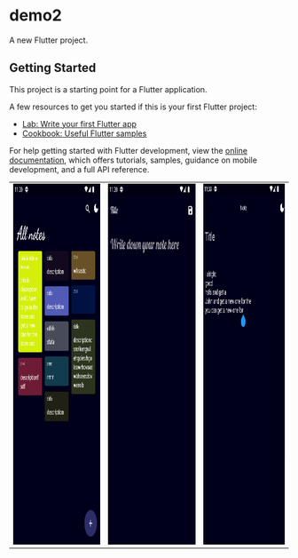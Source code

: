 # demo2

A new Flutter project.

## Getting Started

This project is a starting point for a Flutter application.

A few resources to get you started if this is your first Flutter project:

- [Lab: Write your first Flutter app](https://docs.flutter.dev/get-started/codelab)
- [Cookbook: Useful Flutter samples](https://docs.flutter.dev/cookbook)

For help getting started with Flutter development, view the
[online documentation](https://docs.flutter.dev/), which offers tutorials,
samples, guidance on mobile development, and a full API reference.

<table align = center>
  <tr>
    <td>
          <img src="preview/1.png" width="320" height="650" />  
  </td>
      <td>
            <img src="preview/2.png" width="320" height="650" />
  </td>

  <td>
            <img src="preview/3.png" width="300" height="650" />
  </td>
  </tr>
    </table>

